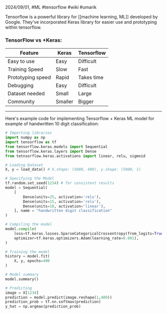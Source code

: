 2024/09/01, #ML #tensorflow #wiki #umarik 

Tensorflow is a powerful library for [[machine learning, ML]] developed by Google. They've incorporated Keras library for easier use and prototyping within tensorflow. 
### TensorFlow vs +Keras:
| Feature           | Keras   | Tensorflow |
| ----------------- | ------- | ---------- |
| Easy to use       | Easy    | Difficult  |
| Training Speed    | Slow    | Fast       |
| Prototyping speed | Rapid   | Takes time |
| Debugging         | Easy    | Difficult  |
| Dataset needed    | Small   | Large      |
| Community         | Smaller | Bigger     |

---

Here's example code for implementing Tensorflow + Keras ML model for example of handwritten 10 digit classification:

```python
# Importing libraries
import numpy as np
import tensorflow as tf
from tensorflow.keras.models import Sequential
from tensorflow.keras.layers import Dense
from tetnsorflow.keras.activations import linear, relu, sigmoid

# Loading Dataset
X, y = load_data() # X.shape: (5000, 400), y.shape: (5000, 1)

# Specifying the Model
tf.random.set_seed(1234) # for consistent results
model = Sequential(
	[
		Dense(units=25, activation='relu'),
		Dense(units=15, activation='relu'),
		Dense(units=10, activation='linear'),
	], name = "handwritten digit classification"
)

# Compiling the model
model.compile(
	loss=tf.keras.losses.SparseCategoricalCrossentropy(from_logits=True),
	optimizer=tf.keras.optimizers.Adam(learning_rate=0.001),
)

# Training the model
history = model.fit(
	X, y, epochs=400
)

# Model summary
model.summary()

# Predicting
image = X[1234]
prediction = model.predict(image.reshape(1,400))
prediction_prob = tf.nn.softmax(prediction)
y_hat = np.argmax(prediction_prob)
```
